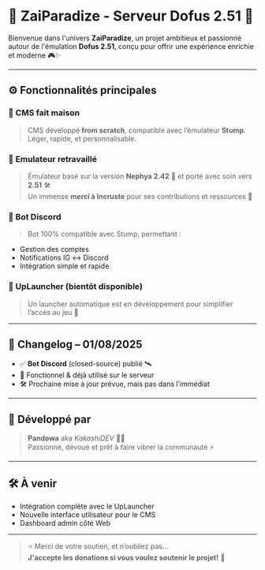 # 🌟 ZaiParadize - Serveur Dofus 2.51 🌟

Bienvenue dans l'univers **ZaiParadize**, un projet ambitieux et passionné autour de l'émulation **Dofus 2.51**, conçu pour offrir une expérience enrichie et moderne 🎮✨

---

## ⚙️ Fonctionnalités principales

### 🧩 CMS fait maison
> CMS développé **from scratch**, compatible avec l’émulateur **Stump**. Léger, rapide, et personnalisable.

### 🧠 Emulateur retravaillé
> Émulateur basé sur la version **Nephya 2.42** 🔧 et porté avec soin vers **2.51** 🛠️  
> Un immense **merci à Incruste** pour ses contributions et ressources 🙏

### 🤖 Bot Discord
> Bot 100% compatible avec Stump, permettant :
- Gestion des comptes
- Notifications IG ↔️ Discord
- Intégration simple et rapide

### 🚀 UpLauncher (bientôt disponible)
> Un launcher automatique est en développement pour simplifier l’accès au jeu 🎯

---

## 📝 Changelog – 01/08/2025

- ✅ **Bot Discord** (closed-source) publié 🛰️  
- 🔄 Fonctionnel & déjà utilisé sur le serveur  
- 🛠️ Prochaine mise à jour prévue, mais pas dans l'immédiat

---

## 👤 Développé par
> **Pandowa** aka *KakashiDEV* 🧑‍💻  
> Passionné, dévoué et prêt à faire vibrer la communauté ⚡

---

## 🛠️ À venir
- Intégration complète avec le UpLauncher
- Nouvelle interface utilisateur pour le CMS
- Dashboard admin côté Web

---

> ⭐️ Merci de votre soutien, et n’oubliez pas...  
**J'accepte les donations si vous voulez soutenir le projet!** 🚀
